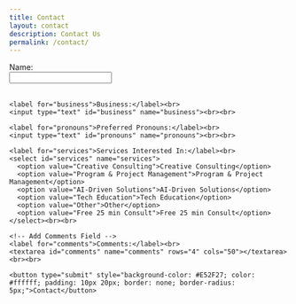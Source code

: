 ```yaml
---
title: Contact
layout: contact
description: Contact Us
permalink: /contact/
---
```


<form id="contact-form">
  <div>
    <label for="name">Name:</label><br>
    <input type="text" id="name" name="name" required><br><br>

    <label for="business">Business:</label><br>
    <input type="text" id="business" name="business"><br><br>

    <label for="pronouns">Preferred Pronouns:</label><br>
    <input type="text" id="pronouns" name="pronouns"><br><br>

    <label for="services">Services Interested In:</label><br>
    <select id="services" name="services">
      <option value="Creative Consulting">Creative Consulting</option>
      <option value="Program & Project Management">Program & Project Management</option>
      <option value="AI-Driven Solutions">AI-Driven Solutions</option>
      <option value="Tech Education">Tech Education</option>
      <option value="Other">Other</option>
      <option value="Free 25 min Consult">Free 25 min Consult</option>
    </select><br><br>

    <!-- Add Comments Field -->
    <label for="comments">Comments:</label><br>
    <textarea id="comments" name="comments" rows="4" cols="50"></textarea><br><br>

    <button type="submit" style="background-color: #E52F27; color: #ffffff; padding: 10px 20px; border: none; border-radius: 5px;">Contact</button>
  </div>
</form>

<script>
  document.getElementById('contact-form').addEventListener('submit', function (e) {
    e.preventDefault(); // Prevent the form from submitting normally

    // Gather form data
    const formData = {
      name: document.getElementById('name').value,
      business: document.getElementById('business').value,
      pronouns: document.getElementById('pronouns').value,
      services: document.getElementById('services').value,
      comments: document.getElementById('comments').value
    };

    // Send data to Google Sheets
    fetch('YOUR_GOOGLE_APPS_SCRIPT_WEB_APP_URL', {
      method: 'POST',
      body: JSON.stringify(formData),
      headers: {
        'Content-Type': 'application/json'
      }
    })
    .then(response => response.json())
    .then(data => {
      if (data.result === 'success') {
        alert('Your submission was successful!');
      } else {
        alert('There was an error with your submission.');
      }
    })
    .catch(error => console.error('Error:', error));
  });
</script>
